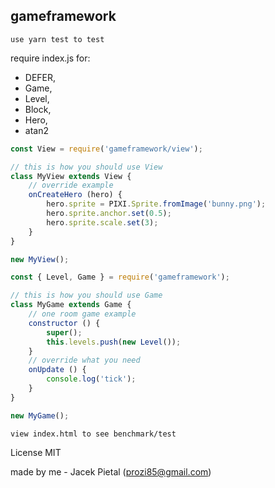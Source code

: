 ## gameframework


`use yarn test to test`


require index.js for:

- DEFER,
- Game,
- Level,
- Block,
- Hero,
- atan2

```javascript
const View = require('gameframework/view');

// this is how you should use View
class MyView extends View {
	// override example
	onCreateHero (hero) {
		hero.sprite = PIXI.Sprite.fromImage('bunny.png');
		hero.sprite.anchor.set(0.5);
		hero.sprite.scale.set(3);
	}
}

new MyView();
```

```javascript
const { Level, Game } = require('gameframework');

// this is how you should use Game
class MyGame extends Game {
	// one room game example
	constructor () {
		super();
		this.levels.push(new Level());
	}
	// override what you need
	onUpdate () {
		console.log('tick');
	}
}

new MyGame();
```


`view index.html to see benchmark/test`


License MIT

made by me - Jacek Pietal (prozi85@gmail.com)


